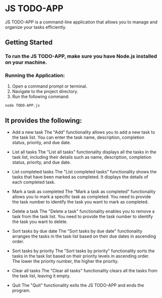# JS TODO-APP

JS TODO-APP is a command-line application that allows you to manage and organize your tasks efficiently. 

## Getting Started

### To run the JS TODO-APP, make sure you have Node.js installed on your machine.

### Running the Application:
1. Open a command prompt or terminal.
2. Navigate to the project directory.
3. Run the following command:

```bash
node TODO-APP.js
```
## It provides the following:

* Add a new task
The "Add" functionality allows you to add a new task to the task list. You can enter the task name, description, completion status, priority, and due date.

* List all tasks
The "List all tasks" functionality displays all the tasks in the task list, including their details such as name, description, completion status, priority, and due date.

* List completed tasks
The "List completed tasks" functionality shows the tasks that have been marked as completed. It displays the details of each completed task.

* Mark a task as completed
The "Mark a task as completed" functionality allows you to mark a specific task as completed. You need to provide the task number to identify the task you want to mark as completed.

* Delete a task
The "Delete a task" functionality enables you to remove a task from the task list. You need to provide the task number to identify the task you want to delete.

* Sort tasks by due date
The "Sort tasks by due date" functionality arranges the tasks in the task list based on their due dates in ascending order.

* Sort tasks by priority
The "Sort tasks by priority" functionality sorts the tasks in the task list based on their priority levels in ascending order. The lower the priority number, the higher the priority.

* Clear all tasks
The "Clear all tasks" functionality clears all the tasks from the task list, leaving it empty.

* Quit
The "Quit" functionality exits the JS TODO-APP and ends the program.
